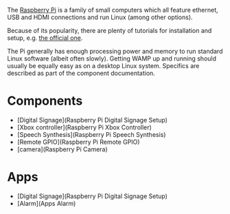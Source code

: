 <div class="topimage_container">
   <img class="topimage" src="../../static/img/iotcookbook/raspberry_pi.jpg" alt="">   
</div>

The [Raspberry Pi](https://www.raspberrypi.org/) is a family of small computers which all feature ethernet, USB and HDMI connections and run Linux (among other options).

Because of its popularity, there are plenty of tutorials for installation and setup, e.g. [the official one](https://www.raspberrypi.org/documentation/installation/).

The Pi generally has enough processing power and memory to run standard Linux software (albeit often slowly). Getting WAMP up and running should usually be equally easy as on a desktop Linux system. Specifics are described as part of the component documentation.

# Components

* [Digital Signage](Raspberry Pi Digital Signage Setup)
* [Xbox controller](Raspberry Pi Xbox Controller)
* [Speech Synthesis](Raspberry Pi Speech Synthesis)
* [Remote GPIO](Raspberry Pi Remote GPIO)
* [camera](Raspberry Pi Camera)

# Apps

* [Digital Signage](Raspberry Pi Digital Signage Setup)
* [Alarm](Apps Alarm)
